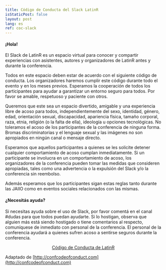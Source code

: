 ```yaml
---
title: Código de Conducta del Slack LatinR
isStaticPost: false
layout: post
lang: es
ref: coc-slack
---
```


#### ¡Hola!

El Slack de LatinR es un espacio virtual para conocer y compartir experiencias con asistentes, autores y organizadores de LatinR antes y durante la conferencia.

Todos en este espacio deben estar de acuerdo con el siguiente código de conducta. Los organizadores haremos cumplir este código durante todo el evento y en los meses previos. Esperamos la cooperación de todos los participantes para ayudar a garantizar un entorno seguro para todos. Por favor se amable, respetuoso y paciente con otros.

Queremos que este sea un espacio divertido, amigable y una experiencia libre de acoso para todos, independientemente del sexo, identidad, género, edad, orientación sexual, discapacidad, apariencia física, tamaño corporal, raza, etnia, religión (o la falta de ella), ideología u opciones tecnológicas. No toleramos el acoso de los participantes de la conferencia de ninguna forma. Bromas discriminatorias y el lenguaje sexual y las imágenes no son apropiados en ningún canal o mensaje directo.

Esperamos que aquellos participantes a quienes se les solicite detener cualquier comportamiento de acoso cumplan inmediatamente. Si un participante se involucra en un comportamiento de acoso, los organizadores de la conferencia pueden tomar las medidas que consideren apropiadas, tales como una advertencia o la expulsión del Slack y/o la conferencia sin reembolso.

Además esperamos que los participantes sigan estas reglas tanto durante las JAIIO como en eventos sociales relacionados con las mismas.

#### ¿Necesitás ayuda?

Si necesitas ayuda sobre el uso de Slack, por favor comentá en el canal #dudas para que todos puedan ayudarte. Si lo hostigan, observa que alguien más está siendo hostigado o tiene comentarios al respecto, comuníquese de inmediato con personal de la conferencia. El personal de la conferencia ayudará a quienes sufren acoso a sentirse seguros durante la conferencia.

<p align = "center">
<a href="http://latin-r.com/cdc/" class="btn btn-primary waves-effect waves-button waves-light waves-float" target="_blank">Código de Conducta de LatinR</a>
</p>


Adaptado de [http://confcodeofconduct.com](http://confcodeofconduct.com)
